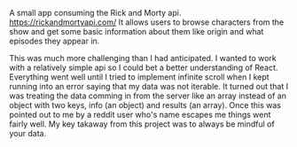A small app consuming the Rick and Morty api. https://rickandmortyapi.com/ It allows users to browse characters from the show and get some basic information about them like 
origin and what episodes they appear in.

This was much more challenging than I had anticipated.  I wanted to work with a relatively simple api so I could bet a better understanding of React.  Everything went well until I tried to implement
infinite scroll when I kept running into an error saying that my data was not iterable.  It turned out that I was treating the data comming in from the server like an array instead of an object with
two keys, info (an object) and results (an array).  Once this was pointed out to me by a reddit user who's name escapes me things went fairly well.  My key takaway from this project was
to always be mindful of your data.
